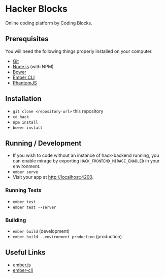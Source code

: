# Hacker Blocks

Online coding platform by Coding Blocks.

## Prerequisites

You will need the following things properly installed on your computer.

* [Git](https://git-scm.com/)
* [Node.js](https://nodejs.org/) (with NPM)
* [Bower](https://bower.io/)
* [Ember CLI](https://ember-cli.com/)
* [PhantomJS](http://phantomjs.org/)

## Installation

* `git clone <repository-url>` this repository
* `cd hack`
* `npm install`
* `bower install`

## Running / Development

* If you wish to code without an instance of hack-backend running, you can
  enable mirage by exporting `HACK_FRONTEND_MIRAGE_ENABLED` in your environment.
* `ember serve`
* Visit your app at [http://localhost:4200](http://localhost:4200).

### Running Tests

* `ember test`
* `ember test --server`

### Building

* `ember build` (development)
* `ember build --environment production` (production)

## Useful Links

* [ember.js](http://emberjs.com/)
* [ember-cli](https://ember-cli.com/)
